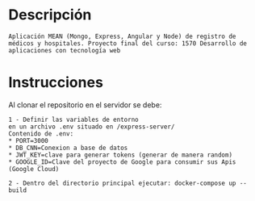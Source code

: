 # Descripción
````
Aplicación MEAN (Mongo, Express, Angular y Node) de registro de médicos y hospitales. Proyecto final del curso: 1570 Desarrollo de aplicaciones con tecnología web
````

# Instrucciones
Al clonar el repositorio en el servidor se debe:
```
1 - Definir las variables de entorno
en un archivo .env situado en /express-server/
Contenido de .env:
* PORT=3000
* DB_CNN=Conexion a base de datos
* JWT_KEY=clave para generar tokens (generar de manera random)
* GOOGLE_ID=Clave del proyecto de Google para consumir sus Apis (Google Cloud)
```
```
2 - Dentro del directorio principal ejecutar: docker-compose up --build
```
